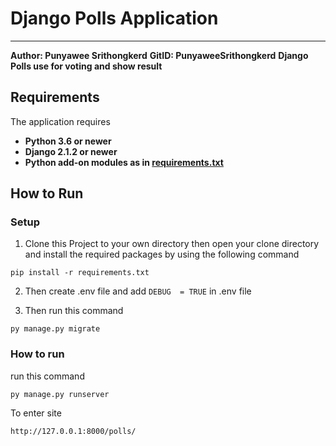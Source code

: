 # Django Polls Application

---

**Author: Punyawee Srithongkerd**
**GitID: PunyaweeSrithongkerd**
**Django Polls use for voting and show result**

## Requirements

The application requires

* **Python 3.6 or newer**
* **Django 2.1.2 or newer**
* **Python add-on modules as in [requirements.txt](requirements.txt)**

## How to Run

### Setup

1. Clone this Project to your own directory then open your clone directory and install the required packages by using the following command

`pip install -r requirements.txt`

2. Then create .env file and add `DEBUG  = TRUE` in .env file

3. Then run this command

`py manage.py migrate`

### How to run

run this command

`py manage.py runserver`

To enter site

`http://127.0.0.1:8000/polls/`